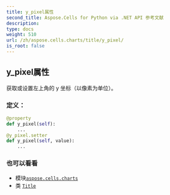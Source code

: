 ```yaml
---
title: y_pixel属性
second_title: Aspose.Cells for Python via .NET API 参考文献
description:
type: docs
weight: 510
url: /zh/aspose.cells.charts/title/y_pixel/
is_root: false
---
```

## y_pixel属性

获取或设置左上角的 y 坐标（以像素为单位）。
### 定义：
```python
@property
def y_pixel(self):
    ...
@y_pixel.setter
def y_pixel(self, value):
    ...
```

### 也可以看看
* 模块[`aspose.cells.charts`](../../)
* 类 [`Title`](/cells/python-net/zh/aspose.cells.charts/title)
